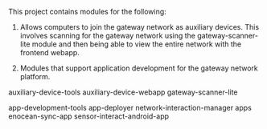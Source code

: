 This project contains modules for the following: 

1. Allows computers to join the gateway network as auxiliary devices. This involves scanning for the gateway network 
using the gateway-scanner-lite module and then being able to view the entire network with the frontend webapp.

2. Modules that support application development for the gateway network platform.

auxiliary-device-tools
    auxiliary-device-webapp
    gateway-scanner-lite

app-development-tools
    app-deployer
    network-interaction-manager
    apps
        enocean-sync-app
        sensor-interact-android-app